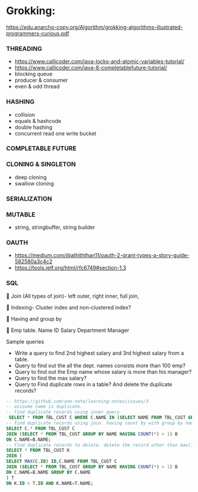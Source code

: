 
# Grokking:
https://edu.anarcho-copy.org/Algorithm/grokking-algorithms-illustrated-programmers-curious.pdf

### THREADING
* https://www.callicoder.com/java-locks-and-atomic-variables-tutorial/
* https://www.callicoder.com/java-8-completablefuture-tutorial/
* blocking queue
* producer & consumer
* even & odd thread

### HASHING
* collision
* equals & hashcode
* double hashing
* concurrent read one write bucket

### COMPLETABLE FUTURE

### CLONING & SINGLETON
* deep cloning
* swallow cloning

### SERIALIZATION

### MUTABLE
* string, stringbuffer, string builder

### OAUTH
* https://medium.com/@athiththan11/oauth-2-grant-types-a-story-guide-582580a3c4c2
* https://tools.ietf.org/html/rfc6749#section-1.3

### SQL

	Join (All types of join)- left outer, right inner, full join, 

	Indexing- Cluster index and non-clustered index?

	Having and group by

	Emp table.
Name	ID	Salary	Department	Manager
				
				

Sample queries
* Write a query to find 2nd highest salary and 3rd highest salary from a table.
* Query to find out the all the dept. names consists more than 100 emp?
* Query to find out the Emp name whose salary is more than his manager?
* Query to find the max salary?
* Query to Find duplicate rows in a table? And delete the duplicate records?
```sql
-- https://github.com/one-note/learning-notes/issues/3
-- asssume name is duplicate.
-- find duplicate records using inner query
 SELECT * FROM TBL_CUST C WHERE C.NAME IN (SELECT NAME FROM TBL_CUST GROUP BY NAME HAVING COUNT(*) > 1)
-- find duplicate records using join. having count by with group by name > 1
SELECT C.* FROM TBL_CUST C 
JOIN (SELECT * FROM TBL_CUST GROUP BY NAME HAVING COUNT(*) > 1) B
ON C.NAME=B.NAME;
-- find duplicate records to delete. delete the record other than max(id)
SELECT * FROM TBL_CUST K
JOIN (
SELECT MAX(C.ID) ID,C.NAME FROM TBL_CUST C 
JOIN (SELECT * FROM TBL_CUST GROUP BY NAME HAVING COUNT(*) > 1) B
ON C.NAME=B.NAME GROUP BY C.NAME
) T 
ON K.ID < T.ID AND K.NAME=T.NAME;
```

